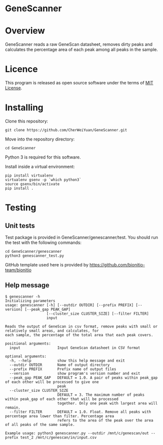 # GeneScanner

# Overview 

GeneScanner reads a raw GeneScan datasheet, removes dirty peaks and calculates the percentage area of each peak among all peaks in the sample.

# Licence

This program is released as open source software under the terms of [MIT License](https://raw.githubusercontent.com/bionitio-team/bionitio/master/LICENSE).

# Installing

Clone this repository: 
```
git clone https://github.com/CherWeiYuan/GeneScanner.git
```

Move into the repository directory:
```
cd GeneScanner
```

Python 3 is required for this software.

Install inside a virtual environment:
```
pip install virtualenv
virtualenv gsenv -p `which python3`
source gsenv/bin/activate
pip install .
```

# Testing

## Unit tests

Test package is provided in GeneScanner/genescanner/test. You should run the test with the following commands:
```
cd GeneScanner/genescanner
python3 genescanner_test.py
```

GitHub template used here is provided by https://github.com/bionitio-team/bionitio

## Help message
```
$ genescanner -h
Initializing parameters
usage: genescanner [-h] [--outdir OUTDIR] [--prefix PREFIX] [--version] [--peak_gap PEAK_GAP]
                   [--cluster_size CLUSTER_SIZE] [--filter FILTER]
                   input

Reads the output of GeneScan in csv format, remove peaks with small or relatively small areas, and calculates, for
each sample, the percentage of the total area that each peak covers.

positional arguments:
  input                 Input GeneScan datasheet in CSV format

optional arguments:
  -h, --help            show this help message and exit
  --outdir OUTDIR       Name of output directory
  --prefix PREFIX       Prefix name of output files
  --version             show program's version number and exit
  --peak_gap PEAK_GAP   DEFAULT = 1.0. A pair of peaks within peak_gap of each other will be processed to give one
                        peak
  --cluster_size CLUSTER_SIZE
                        DEFAULT = 3. The maximum number of peaks within peak_gap of each other that will be processed
                        together. Only one peak with largest area will remain.
  --filter FILTER       DEFAULT = 1.0. Float. Remove all peaks with percentage area lower than filter. Percentage area
                        refers to the area of the peak over the area of all peaks of the same sample.

Example usage: python3 genescanner.py --outdir /mnt/c/genescan/out --prefix test_2 /mnt/c/genescan/in/input.csv
```

